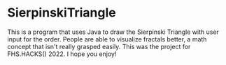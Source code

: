 # SierpinskiTriangle
This is a program that uses Java to draw the Sierpinski Triangle with user input for the order. People are able to visualize fractals better, a math concept that isn't really grasped easily.
This was the project for FHS.HACKS() 2022. I hope you enjoy! 
